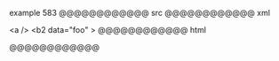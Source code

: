 example 583
@@@@@@@@@@@@ src
<a  /><b2
data="foo" >
@@@@@@@@@@@@ xml
<?xml version="1.0" encoding="UTF-8"?>
<!DOCTYPE document SYSTEM "CommonMark.dtd">
<document xmlns="http://commonmark.org/xml/1.0">
  <paragraph>
    <html_inline>&lt;a  /&gt;</html_inline>
    <html_inline>&lt;b2
data=&quot;foo&quot; &gt;</html_inline>
  </paragraph>
</document>
@@@@@@@@@@@@ html
<p><a  /><b2
data="foo" ></p>
@@@@@@@@@@@@

